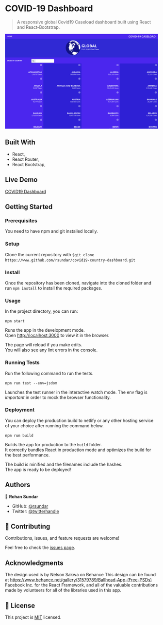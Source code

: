 # COVID-19 Dashboard

> A responsive global Covid19 Caseload dashboard built using React and React-Bootstrap.

![screenshot](https://github.com/rsundar/covid19-country-dashboard/blob/app/Docs/Screenshot%202021-09-23%20at%2022-44-17%20COVID19%20GLOBAL%20DASHBOARD.png)

## Built With

- React,
- React Router,
- React Bootstrap,

## Live Demo

[COVID19 Dashboard](https://tender-saha-c3fb5a.netlify.app/)

## Getting Started

### Prerequisites

You need to have npm and git installed locally.

### Setup

Clone the current repository with `$git clone https://www.github.com/rsundar/covid19-country-dashboard.git`

### Install

Once the repository has been cloned, navigate into the cloned folder and run `npm install` to install the required packages.

### Usage

In the project directory, you can run:

`npm start`

Runs the app in the development mode.\
Open [http://localhost:3000](http://localhost:3000) to view it in the browser.

The page will reload if you make edits.\
You will also see any lint errors in the console.

### Running Tests

Run the following command to run the tests.

`npm run test --env=jsdom`

Launches the test runner in the interactive watch mode. The env flag is *important* in order to mock the browser functionality.

### Deployment

You can deploy the production build to netlify or any other hosting service of your choice after running the command below.

`npm run build`

Builds the app for production to the `build` folder.\
It correctly bundles React in production mode and optimizes the build for the best performance.

The build is minified and the filenames include the hashes.\
The app is ready to be deployed!

## Authors

👤 **Rohan Sundar**

- GitHub: [@rsundar](https://github.com/rsundar)
- Twitter: [@twitterhandle](https://twitter.com/twitterhandle)

## 🤝 Contributing

Contributions, issues, and feature requests are welcome!

Feel free to check the [issues page](../../issues/).

## Acknowledgments

The design used is by Nelson Sakwa on Behance
This design can be found at https://www.behance.net/gallery/31579789/Ballhead-App-(Free-PSDs)
Facebook Inc. for the React Framework, and all of the valuable contributions made by volunteers for all of the libraries used in this app.

## 📝 License

This project is [MIT](https://github.com/rsundar/covid19-country-dashboard/blob/main/LICENSE) licensed.
